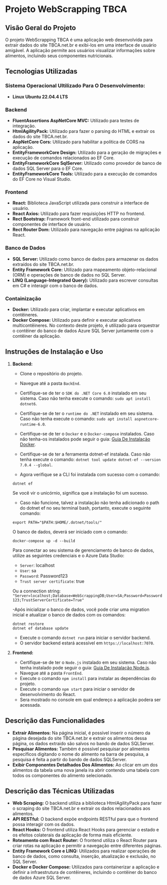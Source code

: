 # Projeto WebScrapping TBCA

## Visão Geral do Projeto
O projeto WebScrapping TBCA é uma aplicação web desenvolvida para extrair dados do site TBCA.net.br e exibi-los em uma interface de usuário amigável. A aplicação permite aos usuários visualizar informações sobre alimentos, incluindo seus componentes nutricionais.

## Tecnologias Utilizadas
### Sistema Operacional Ultilizado Para O Desenvolvimento:
 - **Linux Ubuntu 22.04.4 LTS**

### Backend
- **FluentAssertions AspNetCore MVC:** Utilizado para testes de integração.
- **HtmlAgilityPack:** Utilizado para fazer o parsing do HTML e extrair os dados do site TBCA.net.br.
- **AspNetCore Cors:** Utilizado para habilitar a política de CORS na aplicação.
- **EntityFrameworkCore Design:** Utilizado para a geração de migrações e execução de comandos relacionados ao EF Core.
- **EntityFrameworkCore SqlServer:** Utilizado como provedor de banco de dados SQL Server para o EF Core.
- **EntityFrameworkCore Tools:** Utilizado para a execução de comandos do EF Core no Visual Studio.

### Frontend
- **React:** Biblioteca JavaScript utilizada para construir a interface de usuário.
- **React Axios:** Utilizado para fazer requisições HTTP no frontend.
- **Rect Bootstrap:** Framework front-end utilizado para construir componentes de interface de usuário.
- **Rect Router Dom:** Utilizado para navegação entre páginas na aplicação React.

### Banco de Dados
- **SQL Server:** Utilizado como banco de dados para armazenar os dados extraídos do site TBCA.net.br.
- **Entity Framework Core:** Utilizado para mapeamento objeto-relacional (ORM) e operações de banco de dados no SQL Server.
- **LINQ (Language-Integrated Query):** Utilizado para escrever consultas em C# e interagir com o banco de dados.

### Containização
- **Docker:** Utilizado para criar, implantar e executar aplicativos em contêineres.
- **Docker Compose:** Utilizado para definir e executar aplicativos multicontêineres. No contexto deste projeto, é utilizado para orquestrar o contêiner do banco de dados Azure SQL Server juntamente com o contêiner da aplicação.

## Instruções de Instalação e Uso
1. **Backend:**
   - Clone o repositório do projeto.
   - Navegue até a pasta `BackEnd`.
   - Certifique-se de ter o `SDK do .NET Core 6.0` instalado em seu sistema.
     Caso não tenha execute o comando: `sudo apt install dotnet6`.
   - Certifique-se de ter o `runtime do .NET` instalado em seu sistema.
     Caso não tenha execute o comando: `sudo apt install aspnetcore-runtime-6.0`.
   - Certifique-se de ter o `Docker` e o `Docker-compose` instalados.
     Caso não tenha-os instalados pode seguir o guia: [Guia De Instalação Docker](https://gist.github.com/WallaceRodrigo/8529d799add3f513ea4dbac5dc59d8d6).
   - Certifique-se de ter a ferramenta dotnet-ef instalada.
     Caso não tenha execute o comando: `dotnet tool update dotnet-ef --version 7.0.4 --global`.
     
   - Agora verifique se a CLI foi instalada com sucesso com o comando:
   ```shell
   dotnet ef
   ```
   Se você vir o unicórnio, significa que a instalação foi um sucesso.
   
   - Caso não funcione, talvez a instalação não tenha adicionado o path do dotnet ef no seu terminal bash, portanto, execute o seguinte comando:
   ```shell
   export PATH="$PATH:$HOME/.dotnet/tools/"
   ```
  
   O banco de dados, deverá ser iniciado com o comando:
   ```shell
   docker-compose up -d --build
   ```
   
   Para conectar ao seu sistema de gerenciamento de banco de dados, utilize as seguintes credenciais e o Azure Data Studio:
   - `Server`: localhost
   - `User`: sa
   - `Password`: Password123
   - `Trust server certificate`: true

   Ou a connection string:
   `"Server=localhost;Database=WebScrappingDB;User=SA;Password=Password123;TrustServerCertificate=True"`

   -Após inicializar o banco de dados, você pode criar uma migration inicial e atualizar o banco de dados com os comandos:
   ```shell
   dotnet restore
   dotnet ef database update
   ```
   
   - Execute o comando `dotnet run` para iniciar o servidor backend.
   - O servidor backend estará acessível em `https://localhost:7070`.

3. **Frontend:**
   - Certifique-se de ter o `Node.js` instalado em seu sistema.
     Caso não tenha instalado pode seguir o guia: [Guia De Instalação Node.js](https://gist.github.com/WallaceRodrigo/7c97bb1d6aed40c0e46663bd79d05f74).
   - Navegue até a pasta `FrontEnd`.
   - Execute o comando `npm install` para instalar as dependências do projeto.
   - Execute o comando `npm start` para iniciar o servidor de desenvolvimento do React.
   - Sera mostrado no console em qual endereço a aplicação podera ser acessada. 

## Descrição das Funcionalidades
- **Extrair Alimentos:** Na página inicial, é possível inserir o número da página desejada do site TBCA.net.br e extrair os alimentos dessa página, os dados extraido são salvos no bando de dados SQLServer.
- **Pesquisar Alimentos:** Também é possível pesquisar por alimentos específicos digitando o nome do alimento na barra de pesquisa, a pesquisa é feita a partir do bando de dados SQLServer.
- **Exibir Componentes Detalhados Dos Alimentos:** Ao clicar em um dos alimentos da tabela uma nova janela ira abrir contendo uma tabela com todos os componentes do alimento selecionado.

## Descrição das Técnicas Utilizadas
- **Web Scraping:** O backend utiliza a biblioteca HtmlAgilityPack para fazer o scraping do site TBCA.net.br e extrair os dados relacionados aos alimentos.
- **API RESTful:** O backend expõe endpoints RESTful para que o frontend possa interagir com os dados.
- **React Hooks:** O frontend utiliza React Hooks para gerenciar o estado e os efeitos colaterais da aplicação de forma mais eficiente.
- **Roteamento com React Router:** O frontend utiliza o React Router para criar rotas na aplicação e permitir a navegação entre diferentes páginas.
- **Entity Framework Core e LINQ:** Utilizados para realizar operações de banco de dados, como consulta, inserção, atualização e exclusão, no SQL Server.
- **Docker e Docker Compose:** Utilizados para containerizar a aplicação e definir a infraestrutura de contêineres, incluindo o contêiner do banco de dados Azure SQL Server.
